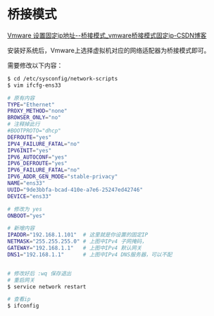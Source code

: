 # 桥接模式

[Vmware 设置固定ip地址--桥接模式_vmware桥接模式固定ip-CSDN博客](https://blog.csdn.net/qq_39766779/article/details/124307651)

安装好系统后，Vmware上选择虚拟机对应的网络适配器为桥接模式即可。

需要修改以下内容：

```bash
$ cd /etc/sysconfig/network-scripts
$ vim ifcfg-ens33

# 原有内容
TYPE="Ethernet"
PROXY_METHOD="none"
BROWSER_ONLY="no"
# 注释掉此行
#BOOTPROTO="dhcp"
DEFROUTE="yes"
IPV4_FAILURE_FATAL="no"
IPV6INIT="yes"
IPV6_AUTOCONF="yes"
IPV6_DEFROUTE="yes"
IPV6_FAILURE_FATAL="no"
IPV6_ADDR_GEN_MODE="stable-privacy"
NAME="ens33"
UUID="9de3bbfa-bcad-410e-a7e6-25247ed42746"
DEVICE="ens33"

# 修改为 yes
ONBOOT="yes"

# 新增内容
IPADDR="192.168.1.101"  # 这里就是你设置的固定IP
NETMASK="255.255.255.0" # 上图中IPv4 子网掩码，
GATEWAY="192.168.1.1"   # 上图中IPv4 默认网关
DNS1="192.168.1.1"      # 上图中IPv4 DNS服务器，可以不配


# 修改好后 :wq 保存退出
# 重启网关
$ service network restart

# 查看ip
$ ifconfig
```